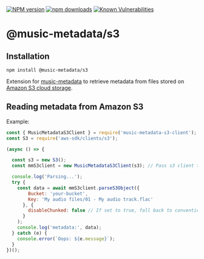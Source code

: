 [![NPM version](https://img.shields.io/npm/v/@music-metadata/s3.svg)](https://npmjs.org/package/@music-metadata/s3)
[![npm downloads](http://img.shields.io/npm/dm/@music-metadata/s3.svg)](https://npmcharts.com/compare/@music-metadata/s3?start=300)
[![Known Vulnerabilities](https://snyk.io/test/github/Borewit/@music-metadata/s3/badge.svg?targetFile=package.json)](https://snyk.io/test/github/Borewit/@music-metadata/s3?targetFile=package.json)

# @music-metadata/s3

## Installation

```shell script
npm install @music-metadata/s3
```

Extension for [music-metadata](https://github.com/Borewit/music-metadata) to retrieve metadata from files stored on [Amazon S3 cloud storage](https://docs.aws.amazon.com/AmazonS3/latest/dev/Welcome.html).

## Reading metadata from Amazon S3 

Example:
```js
const { MusicMetadataS3Client } = require('music-metadata-s3-client');
const S3 = require('aws-sdk/clients/s3');

(async () => {

  const s3 = new S3();
  const mmS3client = new MusicMetadataS3Client(s3); // Pass s3 client to  music-metadata-s3-client

  console.log('Parsing...');
  try {
    const data = await mmS3client.parseS3Object({
        Bucket: 'your-bucket',
        Key: 'My audio files/01 - My audio track.flac'
      }, {
        disableChunked: false // If set to true, fall back to conventional stream
      }
    );
    console.log('metadata:', data);
  } catch (e) {
    console.error(`Oops: ${e.message}`);
  }
})();
```
